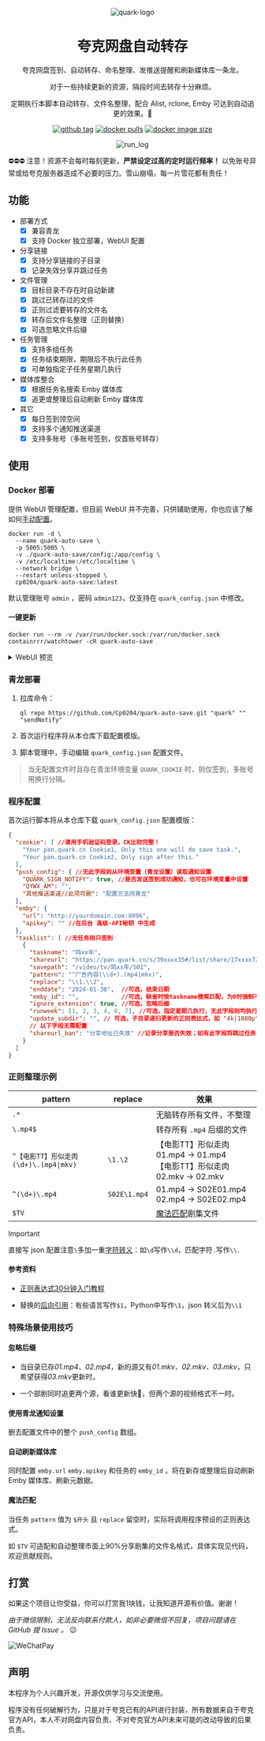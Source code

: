 <div align="center">

![quark-logo](img/icon.png)

# 夸克网盘自动转存

夸克网盘签到、自动转存、命名整理、发推送提醒和刷新媒体库一条龙。

对于一些持续更新的资源，隔段时间去转存十分麻烦。

定期执行本脚本自动转存、文件名整理，配合 Alist, rclone, Emby 可达到自动追更的效果。🥳


[![github tag][gitHub-tag-image]][github-url] [![docker pulls][docker-pulls-image]][docker-url] [![docker image size][docker-image-size-image]][docker-url]

[gitHub-tag-image]: https://img.shields.io/github/v/tag/Cp0204/quark-auto-save
[docker-pulls-image]: https://img.shields.io/docker/pulls/cp0204/quark-auto-save
[docker-image-size-image]: https://img.shields.io/docker/image-size/cp0204/quark-auto-save
[github-url]: https://github.com/Cp0204/quark-auto-save
[docker-url]: https://hub.docker.com/r/cp0204/quark-auto-save

![run_log](img/run_log.png)

</div>

⛔️⛔️⛔️ 注意！资源不会每时每刻更新，**严禁设定过高的定时运行频率！** 以免账号异常或给夸克服务器造成不必要的压力。雪山崩塌，每一片雪花都有责任！

## 功能

- 部署方式
  - [x] 兼容青龙
  - [x] 支持 Docker 独立部署，WebUI 配置

- 分享链接
  - [x] 支持分享链接的子目录
  - [x] 记录失效分享并跳过任务

- 文件管理
  - [x] 目标目录不存在时自动新建
  - [x] 跳过已转存过的文件
  - [x] 正则过滤要转存的文件名
  - [x] 转存后文件名整理（正则替换）
  - [x] 可选忽略文件后缀

- 任务管理
  - [x] 支持多组任务
  - [x] 任务结束期限，期限后不执行此任务
  - [x] 可单独指定子任务星期几执行

- 媒体库整合
  - [x] 根据任务名搜索 Emby 媒体库
  - [x] 追更或整理后自动刷新 Emby 媒体库

- 其它
  - [x] 每日签到领空间
  - [x] 支持多个通知推送渠道
  - [x] 支持多账号（多账号签到，仅首账号转存）

## 使用

### Docker 部署

提供 WebUI 管理配置，但目前 WebUI 并不完善，只供辅助使用，你也应该了解如何[手动配置](#程序配置)。

```shell
docker run -d \
  --name quark-auto-save \
  -p 5005:5005 \
  -v ./quark-auto-save/config:/app/config \
  -v /etc/localtime:/etc/localtime \
  --network bridge \
  --restart unless-stopped \
  cp0204/quark-auto-save:latest
```

默认管理账号 `admin` ，密码 `admin123`，仅支持在 `quark_config.json` 中修改。

#### 一键更新

```shell
docker run --rm -v /var/run/docker.sock:/var/run/docker.sock containrrr/watchtower -cR quark-auto-save
```

<details>
<summary>WebUI 预览</summary>

![screenshot_webui](img/screenshot_webui.png)

</details>

### 青龙部署

1. 拉库命令：

    ```
    ql repo https://github.com/Cp0204/quark-auto-save.git "quark" "" "sendNotify"
    ```

2. 首次运行程序将从本仓库下载配置模版。

3. 脚本管理中，手动编辑 `quark_config.json` 配置文件。

> 当无配置文件时且存在青龙环境变量 `QUARK_COOKIE` 时，则仅签到，多账号用换行分隔。

### 程序配置

首次运行脚本将从本仓库下载 `quark_config.json` 配置模版：

```json
{
  "cookie": [ //请用手机验证码登录，CK比较完整！
    "Your pan.quark.cn Cookie1, Only this one will do save task.",
    "Your pan.quark.cn Cookie2, Only sign after this."
  ],
  "push_config": { //无此字段则从环境变量（青龙设置）读取通知设置
    "QUARK_SIGN_NOTIFY": true, //是否发送签到成功通知，也可在环境变量中设置
    "QYWX_AM": "",
    "其他推送渠道//此项可删": "配置方法同青龙"
  },
  "emby": {
    "url": "http://yourdomain.com:8096",
    "apikey": "" //在后台 高级-API秘钥 中生成
  },
  "tasklist": [ //无任务则只签到
    {
      "taskname": "鸣xx年",
      "shareurl": "https://pan.quark.cn/s/39xxxx35#/list/share/17xxxx72-鸣xx年",
      "savepath": "/video/tv/鸣xx年/S01",
      "pattern": "^广告内容(\\d+).(mp4|mkv)",
      "replace": "\\1.\\2",
      "enddate": "2024-01-30",  //可选，结束日期
      "emby_id": "",            //可选，缺省时按taskname搜索匹配，为0时强制不匹配
      "ignore_extension": true, //可选，忽略后缀
      "runweek": [1, 2, 3, 4, 6, 7], //可选，指定星期几执行，无此字段则均执行
      "update_subdir": "", // 可选，子目录递归更新的正则表达式，如 "4k|1080p"
      // 以下字段无需配置
      "shareurl_ban": "分享地址已失效" //记录分享是否失效；如有此字段将跳过任务，更新链接后请手动删去
    }
  ]
}
```

### 正则整理示例

| pattern | replace | 效果 |
| ------- |---------|------|
| `.*` |  | 无脑转存所有文件，不整理 |
| `\.mp4$` |  | 转存所有 `.mp4` 后缀的文件 |
| `^【电影TT】形似走肉(\d+)\.(mp4\|mkv)` | `\1.\2` | 【电影TT】形似走肉01.mp4 → 01.mp4<br>【电影TT】形似走肉02.mkv → 02.mkv |
| `^(\d+)\.mp4` | `S02E\1.mp4` | 01.mp4 → S02E01.mp4<br>02.mp4 → S02E02.mp4 |
| `$TV` |  | [魔法匹配](#魔法匹配)剧集文件 |

> [!IMPORTANT]
> 直接写 json 配置注意`\`多加一重[字符转义](https://deerchao.cn/tutorials/regex/regex.htm#escape)：如`\d`写作`\\d`，匹配字符`.`写作`\\.`

#### 参考资料

- [正则表达式30分钟入门教程](https://deerchao.cn/tutorials/regex/regex.htm)

- 替换的[后向引用](https://deerchao.cn/tutorials/regex/regex.htm#backreference)：有些语言写作`$1`，Python中写作`\1`，json 转义后为`\\1`

### 特殊场景使用技巧

#### 忽略后缀

- 当目录已存*01.mp4、02.mp4*，新的源又有*01.mkv、02.mkv、03.mkv*，只希望获得*03.mkv*更新时。

- 一个部剧同时追更两个源，看谁更新快🤪，但两个源的视频格式不一时。

#### 使用青龙通知设置

删去配置文件中的整个 `push_config` 数组。

#### 自动刷新媒体库

同时配置 `emby.url` `emby.apikey` 和任务的 `emby_id` ，将在新存或整理后自动刷新 Emby 媒体库、刷新元数据。

#### 魔法匹配

当任务 `pattern` 值为 `$开头` 且 `replace` 留空时，实际将调用程序预设的正则表达式。

如 `$TV` 可适配和自动整理市面上90%分享剧集的文件名格式，具体实现见代码，欢迎贡献规则。

## 打赏

如果这个项目让你受益，你可以打赏我1块钱，让我知道开源有价值。谢谢！

*由于微信限制，无法反向联系付款人，如非必要微信不回复，项目问题请在 GitHub 提 Issue 。* 😉

![WeChatPay](img/wechat_pay_qrcode.png)

## 声明

本程序为个人兴趣开发，开源仅供学习与交流使用。

程序没有任何破解行为，只是对于夸克已有的API进行封装，所有数据来自于夸克官方API，本人不对网盘内容负责、不对夸克官方API未来可能的改动导致的后果负责。